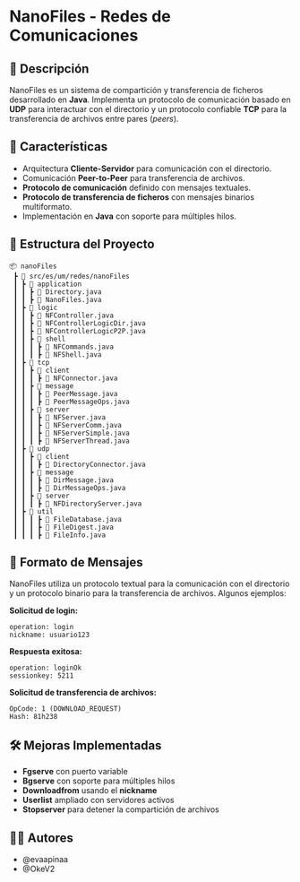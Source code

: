 #  NanoFiles - Redes de Comunicaciones


## 📌 Descripción
NanoFiles es un sistema de compartición y transferencia de ficheros desarrollado en **Java**. Implementa un protocolo de comunicación basado en **UDP** para interactuar con el directorio y un protocolo confiable **TCP** para la transferencia de archivos entre pares (*peers*).

## 📜 Características
- Arquitectura **Cliente-Servidor** para comunicación con el directorio.
- Comunicación **Peer-to-Peer** para transferencia de archivos.
- **Protocolo de comunicación** definido con mensajes textuales.
- **Protocolo de transferencia de ficheros** con mensajes binarios multiformato.
- Implementación en **Java** con soporte para múltiples hilos.

## 📁 Estructura del Proyecto
```
📦 nanoFiles
 ┣ 📂 src/es/um/redes/nanoFiles
 ┃ ┣ 📂 application
 ┃ ┃ ┣ 📜 Directory.java
 ┃ ┃ ┣ 📜 NanoFiles.java
 ┃ ┣ 📂 logic
 ┃ ┃ ┣ 📜 NFController.java
 ┃ ┃ ┣ 📜 NFControllerLogicDir.java
 ┃ ┃ ┣ 📜 NFControllerLogicP2P.java
 ┃ ┃ ┣ 📂 shell
 ┃ ┃ ┃ ┣ 📜 NFCommands.java
 ┃ ┃ ┃ ┣ 📜 NFShell.java
 ┃ ┣ 📂 tcp
 ┃ ┃ ┣ 📂 client
 ┃ ┃ ┃ ┣ 📜 NFConnector.java
 ┃ ┃ ┣ 📂 message
 ┃ ┃ ┃ ┣ 📜 PeerMessage.java
 ┃ ┃ ┃ ┣ 📜 PeerMessageOps.java
 ┃ ┃ ┣ 📂 server
 ┃ ┃ ┃ ┣ 📜 NFServer.java
 ┃ ┃ ┃ ┣ 📜 NFServerComm.java
 ┃ ┃ ┃ ┣ 📜 NFServerSimple.java
 ┃ ┃ ┃ ┣ 📜 NFServerThread.java
 ┃ ┣ 📂 udp
 ┃ ┃ ┣ 📂 client
 ┃ ┃ ┃ ┣ 📜 DirectoryConnector.java
 ┃ ┃ ┣ 📂 message
 ┃ ┃ ┃ ┣ 📜 DirMessage.java
 ┃ ┃ ┃ ┣ 📜 DirMessageOps.java
 ┃ ┃ ┣ 📂 server
 ┃ ┃ ┃ ┣ 📜 NFDirectoryServer.java
 ┃ ┣ 📂 util
 ┃ ┃ ┃ ┣ 📜 FileDatabase.java
 ┃ ┃ ┃ ┣ 📜 FileDigest.java
 ┃ ┃ ┃ ┣ 📜 FileInfo.java
```


## 📡 Formato de Mensajes
NanoFiles utiliza un protocolo textual para la comunicación con el directorio y un protocolo binario para la transferencia de archivos. Algunos ejemplos:

**Solicitud de login:**
```
operation: login
nickname: usuario123
```

**Respuesta exitosa:**
```
operation: loginOk
sessionkey: 5211
```

**Solicitud de transferencia de archivos:**
```
OpCode: 1 (DOWNLOAD_REQUEST)
Hash: 81h238
```


## 🛠 Mejoras Implementadas
- **Fgserve** con puerto variable
- **Bgserve** con soporte para múltiples hilos
- **Downloadfrom** usando el **nickname**
- **Userlist** ampliado con servidores activos
- **Stopserver** para detener la compartición de archivos

## 👨‍💻 Autores
- @evaapinaa
- @OkeV2

